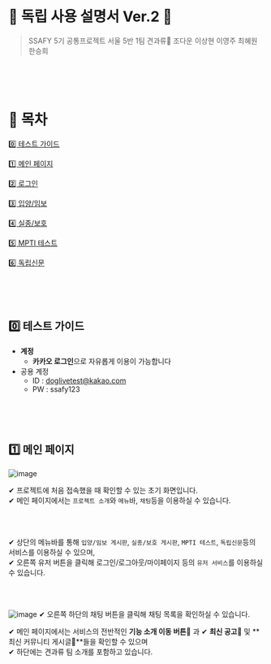 # 💌 독립 사용 설명서 Ver.2 💌

> SSAFY 5기 공통프로젝트 서울 5반 1팀 견과류🥜
> 조다운 이상현 이영주 최혜원 한승희

<br><br><br>

# 📖  목차

[0️⃣ 테스트 가이드](#-테스트-가이드)

[1️⃣ 메인 페이지](#-메인-페이지)

[2️⃣ 로그인](#-로그인)

[3️⃣ 입양/임보](#-입양/임보) 

[4️⃣ 실종/보호](#-실종/보호) 

[5️⃣ MPTI 테스트](#-MPTI-테스트)

[6️⃣ 독립신문](#독립신문)

<br><br><br>

## 0️⃣ 테스트 가이드

- **계정**
    - **카카오 로그인**으로 자유롭게 이용이 가능합니다
- 공용 계정
    - ID : doglivetest@kakao.com
    - PW : ssafy123


 <br><br><br>   

## 1️⃣ 메인 페이지
![image](/uploads/26f050d6c409e0e5c2e2445bc9cdfcdd/image.png)

✔ 프로젝트에 처음 접속했을 때 확인할 수 있는 초기 화면입니다.  <br>
✔ 메인 페이지에서는 `프로젝트 소개`와 `메뉴`바, `채팅`등을 이용하실 수 있습니다.  <br>

<br><br>

✔ 상단의 메뉴바를 통해 `입양/임보 게시판`, `실종/보호 게시판`, `MPTI 테스트`, `독립신문`등의 서비스를 이용하실 수 있으며,  <br>
✔ 오른쪽 유저 버튼을 클릭해 로그인/로그아웃/마이페이지 등의 `유저 서비스`를 이용하실 수 있습니다.  <br>


<br><br>

![image](/uploads/ad1a4fd0f629e7ad3ed240d3059ad29c/image.png)
✔ 오른쪽 하단의 채팅 버튼을 클릭해 채팅 목록을 확인하실 수 있습니다. <br>


✔ 메인 페이지에서는 서비스의 전반적인 **기능 소개 이동 버튼🔗** 과 
✔ **최신 공고📰** 및 **최신 커뮤니티 게시글📢**들을 확인할 수 있으며  <br>
✔ 하단에는 견과류 팀 소개를 포함하고 있습니다.  <br>

### 

